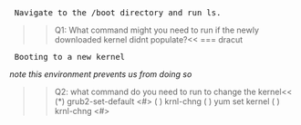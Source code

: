 <pre> Navigate to the /boot directory and run ls. </pre>
>>Q1: What command might you need to run if the newly downloaded kernel didnt populate?<<
=== dracut

<pre> Booting to a new kernel </pre>
*note this environment prevents us from doing so*
>>Q2: what command do you need to run to change the kernel<<
(*) grub2-set-default <#>
( ) krnl-chng <version>
( ) yum set kernel <version>
( ) krnl-chng <#>


